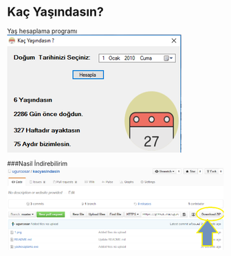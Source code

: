# Kaç Yaşındasın?
Yaş hesaplama programı
![image](https://raw.githubusercontent.com/ugurcosar/kacyasindasin/master/1.png)

###Nasil İndirebilirim
![image](https://raw.githubusercontent.com/ugurcosar/kacyasindasin/master/2.png)
